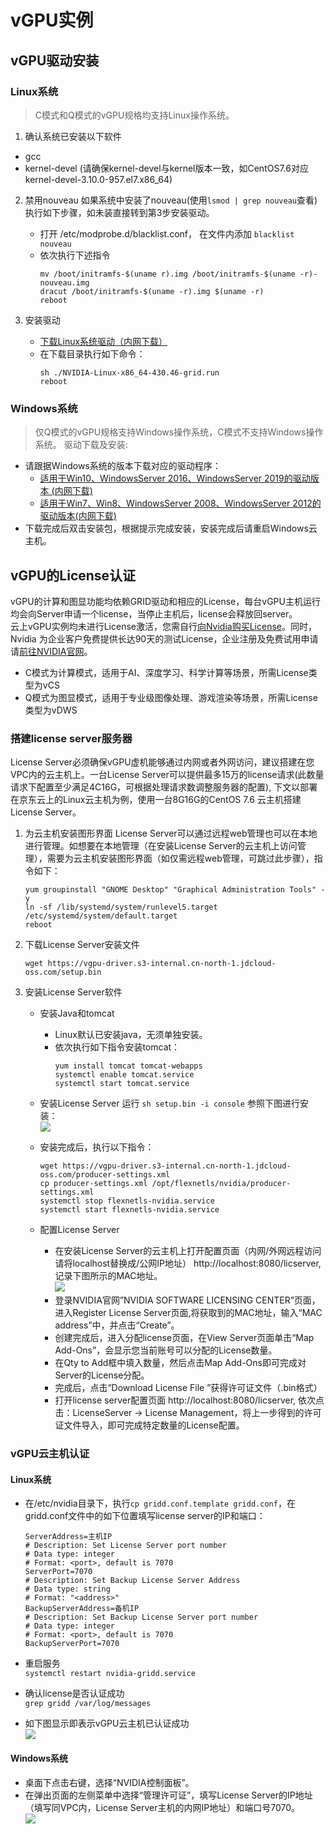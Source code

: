 # vGPU实例

## vGPU驱动安装

### Linux系统

> C模式和Q模式的vGPU规格均支持Linux操作系统。
    
1. 确认系统已安装以下软件
  * gcc 
  * kernel-devel (请确保kernel-devel与kernel版本一致，如CentOS7.6对应kernel-devel-3.10.0-957.el7.x86_64)
2. 禁用nouveau
	如果系统中安装了nouveau(使用```lsmod | grep nouveau```查看)执行如下步骤，如未装直接转到第3步安装驱动。<br>
	* 打开 /etc/modprobe.d/blacklist.conf， 在文件内添加 `blacklist nouveau` <br>
	* 依次执行下述指令
		```Shell
		mv /boot/initramfs-$(uname r).img /boot/initramfs-$(uname -r)-nouveau.img
		dracut /boot/initramfs-$(uname -r).img $(uname -r)
		reboot
		```

3.  安装驱动
	* [下载Linux系统驱动（内网下载）]( https://vgpu-driver.s3-internal.cn-north-1.jdcloud-oss.com/NVIDIA-Linux-x86_64-430.46-grid.run)<br>
	* 在下载目录执行如下命令：
		```Shell
		sh ./NVIDIA-Linux-x86_64-430.46-grid.run
		reboot
		```

### Windows系统

> 仅Q模式的vGPU规格支持Windows操作系统，C模式不支持Windows操作系统。
驱动下载及安装:
* 请跟据Windows系统的版本下载对应的驱动程序：<br>
	* 	[适用于Win10、WindowsServer 2016、WindowsServer 2019的驱动版本 (内网下载)](https://vgpu-driver.s3-internal.cn-north-1.jdcloud-oss.com/431.79_grid_win10_server2016_server2019_64bit_international.exe) <br>
	* 	[适用于Win7、Win8、WindowsServer 2008、WindowsServer 2012的驱动版本(内网下载)](https://vgpu-driver.s3-internal.cn-north-1.jdcloud-oss.com/431.79_grid_win7_win8_server2008R2_server2012R2_64bit_international.exe) <br> 
* 下载完成后双击安装包，根据提示完成安装，安装完成后请重启Windows云主机。



## vGPU的License认证

vGPU的计算和图显功能均依赖GRID驱动和相应的License，每台vGPU主机运行均会向Server申请一个license，当停止主机后，license会释放回server。<br>
云上vGPU实例均未进行License激活，您需自行[向Nvidia购买License](https://www.nvidia.cn/data-center/buy-grid/)。同时，Nvidia 为企业客户免费提供长达90天的测试License，企业注册及免费试用申请请[前往NVIDIA官网](https://enterpriseproductregistration.nvidia.com/?LicType=EVAL&ProductFamily=vGPU)。<br>
* C模式为计算模式，适用于AI、深度学习、科学计算等场景，所需License类型为vCS<br>
* Q模式为图显模式，适用于专业级图像处理、游戏渲染等场景，所需License类型为vDWS<br>

### 搭建license server服务器  

License Server必须确保vGPU虚机能够通过内网或者外网访问，建议搭建在您VPC内的云主机上。一台License Server可以提供最多15万的license请求(此数量请求下配置至少满足4C16G，可根据处理请求数调整服务器的配置), 下文以部署在京东云上的Linux云主机为例，使用一台8G16G的CentOS 7.6 云主机搭建License Server。

1. 为云主机安装图形界面
	License Server可以通过远程web管理也可以在本地进行管理。如想要在本地管理（在安装License Server的云主机上访问管理），需要为云主机安装图形界面（如仅需远程web管理，可跳过此步骤），指令如下：            
	```Shell
	yum groupinstall "GNOME Desktop" "Graphical Administration Tools" -y
	ln -sf /lib/systemd/system/runlevel5.target /etc/systemd/system/default.target                
	reboot
	```

2. 下载License Server安装文件

	```Shell
	wget https://vgpu-driver.s3-internal.cn-north-1.jdcloud-oss.com/setup.bin
	```
3. 安装License Server软件
	* 安装Java和tomcat
		* Linux默认已安装java，无须单独安装。
		* 依次执行如下指令安装tomcat：  
			```Shell
			yum install tomcat tomcat-webapps
			systemctl enable tomcat.service
			systemctl start tomcat.service
			```

	* 安装License Server
		运行 ` sh setup.bin -i console `
		参照下图进行安装：<br>![](https://img1.jcloudcs.com/cn/image/vm/vgpu-licenseserver1.png)

	* 安装完成后，执行以下指令：

		```Shell
		wget https://vgpu-driver.s3-internal.cn-north-1.jdcloud-oss.com/producer-settings.xml
		cp producer-settings.xml /opt/flexnetls/nvidia/producer-settings.xml
		systemctl stop flexnetls-nvidia.service
		systemctl start flexnetls-nvidia.service
		```
	* 配置License Server
		* 在安装License Server的云主机上打开配置页面（内网/外网远程访问请将localhost替换成/公网IP地址） http://localhost:8080/licserver, 记录下图所示的MAC地址。<br>![](https://img1.jcloudcs.com/cn/image/vm/vgpu-licenseserver2.png)
		* 登录NVIDIA官网”NVIDIA SOFTWARE LICENSING CENTER”页面，进入Register License Server页面,将获取到的MAC地址，输入“MAC address”中，并点击“Create”。
		* 创建完成后，进入分配license页面，在View Server页面单击“Map Add-Ons”，会显示您当前账号可以分配的License数量。
		* 在Qty to Add框中填入数量，然后点击Map Add-Ons即可完成对Server的License分配。
		* 完成后，点击“Download License File ”获得许可证文件（.bin格式）
		* 打开license server配置页面 http://localhost:8080/licserver, 依次点击：LicenseServer -> License Management，将上一步得到的许可证文件导入，即可完成特定数量的License配置。

### vGPU云主机认证
#### Linux系统

* 在/etc/nvidia目录下，执行` cp gridd.conf.template gridd.conf `，在gridd.conf文件中的如下位置填写license server的IP和端口：

	```Shell
	ServerAddress=主机IP
	# Description: Set License Server port number
	# Data type: integer
	# Format: <port>, default is 7070
	ServerPort=7070
	# Description: Set Backup License Server Address
	# Data type: string
	# Format: "<address>"
	BackupServerAddress=备机IP
	# Description: Set Backup License Server port number
	# Data type: integer
	# Format: <port>, default is 7070
	BackupServerPort=7070
	```
* 重启服务<br>
` systemctl restart nvidia-gridd.service `

* 确认license是否认证成功<br>
`grep gridd /var/log/messages`

* 如下图显示即表示vGPU云主机已认证成功 <br>
![](https://img1.jcloudcs.com/cn/image/vm/vgpu-licenseserver3.png)

#### Windows系统
* 桌面下点击右键，选择“NVIDIA控制面板”。<br>
* 在弹出页面的左侧菜单中选择“管理许可证”，填写License Server的IP地址（填写同VPC内，License Server主机的内网IP地址）和端口号7070。<br>
![](https://img1.jcloudcs.com/cn/image/vm/vgpu-licenseserver4.png)
